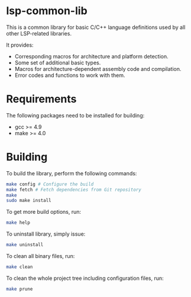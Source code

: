 # lsp-common-lib

This is a common library for basic C/C++ language definitions used by all
other LSP-related libraries.

It provides:
* Corresponding macros for architecture and platform detection.
* Some set of additional basic types.
* Macros for architecture-dependent assembly code and compilation.
* Error codes and functions to work with them.

Requirements
======

The following packages need to be installed for building:

* gcc >= 4.9
* make >= 4.0

Building
======

To build the library, perform the following commands:

```bash
make config # Configure the build
make fetch # Fetch dependencies from Git repository
make
sudo make install
```

To get more build options, run:

```bash
make help
```

To uninstall library, simply issue:

```bash
make uninstall
```

To clean all binary files, run:

```bash
make clean
```

To clean the whole project tree including configuration files, run:

```bash
make prune
```
